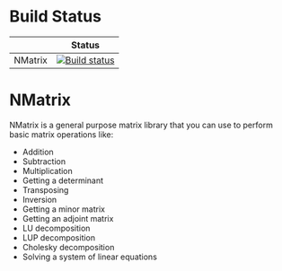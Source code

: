 # Build Status

|          | Status |
| -------- | ------ |
| NMatrix | [![Build status](https://ci.appveyor.com/api/projects/status/8er5o6y5dqdu8iq4/branch/master?svg=true)](https://ci.appveyor.com/project/vlasovsv/matrix/branch/master) |

# NMatrix
NMatrix is a general purpose matrix library that you can use to perform basic matrix operations like:
* Addition
* Subtraction
* Multiplication
* Getting a determinant
* Transposing
* Inversion
* Getting a minor matrix
* Getting an adjoint matrix
* LU decomposition
* LUP decomposition
* Cholesky decomposition
* Solving a system of linear equations
